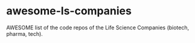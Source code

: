 # awesome-ls-companies
AWESOME list of the code repos of the Life Science Companies (biotech, pharma, tech).
